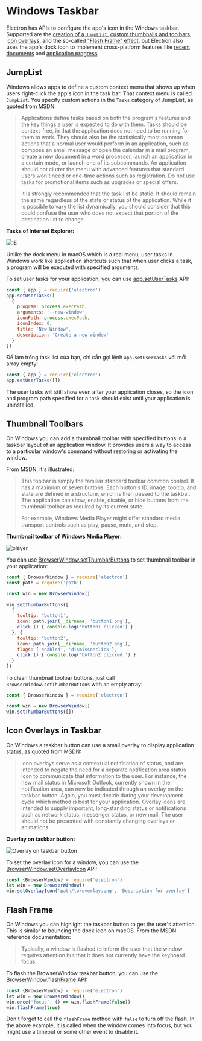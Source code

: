 # Windows Taskbar

Electron has APIs to configure the app's icon in the Windows taskbar. Supported are the [creation of a `JumpList`](#jumplist), [custom thumbnails and toolbars](#thumbnail-toolbars), [icon overlays](#icon-overlays-in-taskbar-windows), and the so-called ["Flash Frame" effect](#flash-frame), but Electron also uses the app's dock icon to implement cross-platform features like [recent documents](./recent-documents.md) and [application progress](./progress-bar.md).

## JumpList

Windows allows apps to define a custom context menu that shows up when users right-click the app's icon in the task bar. That context menu is called `JumpList`. You specify custom actions in the `Tasks` category of JumpList, as quoted from MSDN:

> Applications define tasks based on both the program's features and the key things a user is expected to do with them. Tasks should be context-free, in that the application does not need to be running for them to work. They should also be the statistically most common actions that a normal user would perform in an application, such as compose an email message or open the calendar in a mail program, create a new document in a word processor, launch an application in a certain mode, or launch one of its subcommands. An application should not clutter the menu with advanced features that standard users won't need or one-time actions such as registration. Do not use tasks for promotional items such as upgrades or special offers.
> 
> It is strongly recommended that the task list be static. It should remain the same regardless of the state or status of the application. While it is possible to vary the list dynamically, you should consider that this could confuse the user who does not expect that portion of the destination list to change.

**Tasks of Internet Explorer:**

![IE](http://i.msdn.microsoft.com/dynimg/IC420539.png)

Unlike the dock menu in macOS which is a real menu, user tasks in Windows work like application shortcuts such that when user clicks a task, a program will be executed with specified arguments.

To set user tasks for your application, you can use [app.setUserTasks](../api/app.md#appsetusertaskstasks-windows) API:

```javascript
const { app } = require('electron')
app.setUserTasks([
  {
    program: process.execPath,
    arguments: '--new-window',
    iconPath: process.execPath,
    iconIndex: 0,
    title: 'New Window',
    description: 'Create a new window'
  }
])
```

Để làm trống task list của bạn, chỉ cần gọi lệnh `app.setUserTasks` với mỗi array empty:

```javascript
const { app } = require('electron')
app.setUserTasks([])
```

The user tasks will still show even after your application closes, so the icon and program path specified for a task should exist until your application is uninstalled.

## Thumbnail Toolbars

On Windows you can add a thumbnail toolbar with specified buttons in a taskbar layout of an application window. It provides users a way to access to a particular window's command without restoring or activating the window.

From MSDN, it's illustrated:

> This toolbar is simply the familiar standard toolbar common control. It has a maximum of seven buttons. Each button's ID, image, tooltip, and state are defined in a structure, which is then passed to the taskbar. The application can show, enable, disable, or hide buttons from the thumbnail toolbar as required by its current state.
> 
> For example, Windows Media Player might offer standard media transport controls such as play, pause, mute, and stop.

**Thumbnail toolbar of Windows Media Player:**

![player](https://i-msdn.sec.s-msft.com/dynimg/IC420540.png)

You can use [BrowserWindow.setThumbarButtons](../api/browser-window.md#winsetthumbarbuttonsbuttons-windows) to set thumbnail toolbar in your application:

```javascript
const { BrowserWindow } = require('electron')
const path = require('path')

const win = new BrowserWindow()

win.setThumbarButtons([
  {
    tooltip: 'button1',
    icon: path.join(__dirname, 'button1.png'),
    click () { console.log('button1 clicked') }
  }, {
    tooltip: 'button2',
    icon: path.join(__dirname, 'button2.png'),
    flags: ['enabled', 'dismissonclick'],
    click () { console.log('button2 clicked.') }
  }
])
```

To clean thumbnail toolbar buttons, just call `BrowserWindow.setThumbarButtons` with an empty array:

```javascript
const { BrowserWindow } = require('electron')

const win = new BrowserWindow()
win.setThumbarButtons([])
```

## Icon Overlays in Taskbar

On Windows a taskbar button can use a small overlay to display application status, as quoted from MSDN:

> Icon overlays serve as a contextual notification of status, and are intended to negate the need for a separate notification area status icon to communicate that information to the user. For instance, the new mail status in Microsoft Outlook, currently shown in the notification area, can now be indicated through an overlay on the taskbar button. Again, you must decide during your development cycle which method is best for your application. Overlay icons are intended to supply important, long-standing status or notifications such as network status, messenger status, or new mail. The user should not be presented with constantly changing overlays or animations.

**Overlay on taskbar button:**

![Overlay on taskbar button](https://i-msdn.sec.s-msft.com/dynimg/IC420441.png)

To set the overlay icon for a window, you can use the [BrowserWindow.setOverlayIcon](../api/browser-window.md#winsetoverlayiconoverlay-description-windows) API:

```javascript
const {BrowserWindow} = require('electron')
let win = new BrowserWindow()
win.setOverlayIcon('path/to/overlay.png', 'Description for overlay')
```

## Flash Frame

On Windows you can highlight the taskbar button to get the user's attention. This is similar to bouncing the dock icon on macOS. From the MSDN reference documentation:

> Typically, a window is flashed to inform the user that the window requires attention but that it does not currently have the keyboard focus.

To flash the BrowserWindow taskbar button, you can use the [BrowserWindow.flashFrame](../api/browser-window.md#winflashframeflag) API:

```javascript
const {BrowserWindow} = require('electron')
let win = new BrowserWindow()
win.once('focus', () => win.flashFrame(false))
win.flashFrame(true)
```

Don't forget to call the `flashFrame` method with `false` to turn off the flash. In the above example, it is called when the window comes into focus, but you might use a timeout or some other event to disable it.